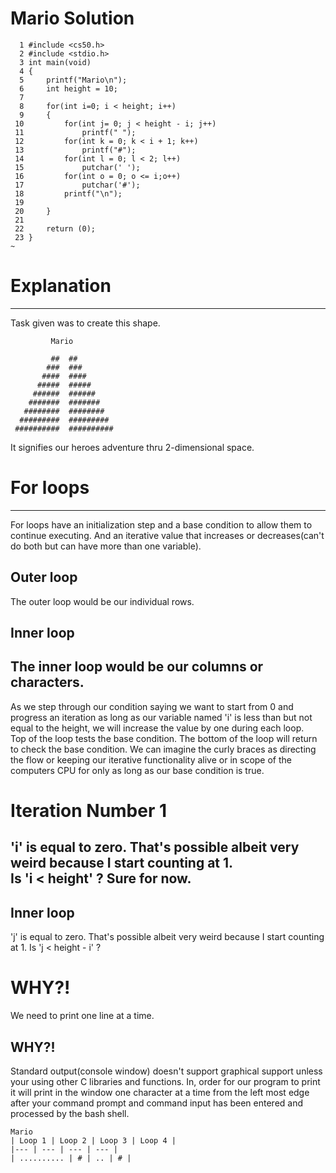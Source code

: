 # Mario Solution

```
  1 #include <cs50.h>
  2 #include <stdio.h>
  3 int main(void)
  4 {
  5     printf("Mario\n");
  6     int height = 10;
  7 
  8     for(int i=0; i < height; i++)
  9     {
 10         for(int j= 0; j < height - i; j++)
 11             printf(" ");
 12         for(int k = 0; k < i + 1; k++)
 13             printf("#");
 14         for(int l = 0; l < 2; l++)
 15             putchar(' ');
 16         for(int o = 0; o <= i;o++)
 17             putchar('#');
 18         printf("\n");
 19 
 20     }
 21 
 22     return (0);
 23 }
~                            
```
# Explanation
---
Task given was to create this shape.  
```
         Mario
          
         ##  ##
        ###  ###
       ####  ####
      #####  #####
     ######  ######
    #######  #######
   ########  ########
  #########  #########
 ##########  ##########
```
It signifies our heroes adventure thru 2-dimensional space. 

# For loops
---
For loops have an initialization step and a base condition to allow them to continue executing. And an iterative value that increases or decreases(can't do both but can have more than one variable).
## Outer loop
The outer loop would be our individual rows.
## Inner loop
The inner loop would be our columns or characters.
---
As we step through our condition saying we want to start from 0 and progress an iteration as long as our variable named 'i' is less than but not equal to the height, we will increase the value by one during each loop.  
Top of the loop tests the base condition. The bottom of the loop will return to check the base condition. We can imagine the curly braces as directing the flow or keeping our iterative functionality alive or in scope of the computers CPU for only as long as our base condition is true.  
# Iteration Number 1
'i' is equal to zero. That's possible albeit very weird because I start counting at 1.  
Is 'i < height' ? 
Sure for now.
---
## Inner loop 
'j' is equal to zero. That's possible albeit very weird because I start counting at 1.
Is 'j < height - i' ?
# WHY?!
We need to print one line at a time. 
## WHY?!
Standard output(console window) doesn't support graphical support unless your using other C libraries and functions. In, order for our program to print it will print in the window one character at a time from the left most edge after your command prompt and command input has been entered and processed by the bash shell.  

```
Mario
| Loop 1 | Loop 2 | Loop 3 | Loop 4 |
|--- | --- | --- | --- |
| .......... | # | .. | # |
```


